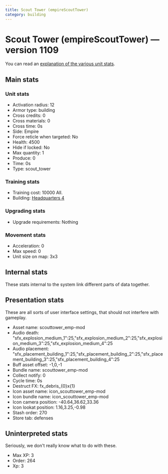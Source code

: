 ```yaml
---
title: Scout Tower (empireScoutTower)
category: building
---
```


# Scout Tower (empireScoutTower) — version 1109

You can read an [explanation  of the various unit stats](unitexplained.md).

## Main stats

### Unit stats

  * Activation radius: 12
  * Armor type: building
  * Cross credits: 0
  * Cross materials: 0
  * Cross time: 0s
  * Side: Empire
  * Force reticle when targeted: No
  * Health: 4500
  * Hide if locked: No
  * Max quantity: 1
  * Produce: 0
  * Time: 0s
  * Type: scout_tower

### Training stats

  * Training cost: 10000 All.
  * Building: [Headquarters 4](empireHQ.html)

### Upgrading stats

  * Upgrade requirements: Nothing

### Movement stats

  * Acceleration: 0
  * Max speed: 0
  * Unit size on map: 3x3

## Internal stats

These stats internal to the system link different parts of data together.


## Presentation stats

These are all sorts of user interface settings, that should not interfere with gameplay.

  * Asset name: scouttower_emp-mod
  * Audio death: "sfx_explosion_medium_1":25,"sfx_explosion_medium_2":25,"sfx_explosion_medium_3":25,"sfx_explosion_medium_4":25
  * Audio placement: "sfx_placement_building_1":25,"sfx_placement_building_2":25,"sfx_placement_building_3":25,"sfx_placement_building_4":25
  * Buff asset offset: -1,0,-1
  * Bundle name: scouttower_emp-mod
  * Collect notify: 0
  * Cycle time: 0s
  * Destruct FX: fx_debris_{0}x{1}
  * Icon asset name: icon_scouttower_emp-mod
  * Icon bundle name: icon_scouttower_emp-mod
  * Icon camera position: -40.64,36.62,33.36
  * Icon lookat position: 1.16,3.25,-0.98
  * Stash order: 270
  * Store tab: defenses

## Uninterpreted stats

Seriously, we don't really know what to do with these.

  * Max XP: 3
  * Order: 264
  * Xp: 3

